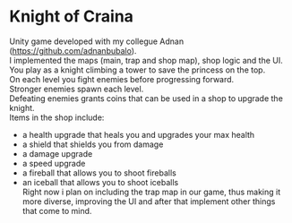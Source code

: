 # Knight of Craina

Unity game developed with my collegue Adnan (https://github.com/adnanbubalo).<br>
I implemented the maps (main, trap and shop map), shop logic and the UI.<br>
You play as a knight climbing a tower to save the princess on the top.<br>
On each level you fight enemies before progressing forward.<br>
Stronger enemies spawn each level.<br>
Defeating enemies grants coins that can be used in a shop to upgrade the knight.<br>
Items in the shop include:
- a health upgrade that heals you and upgrades your max health<br>
- a shield that shields you from damage<br>
- a damage upgrade<br>
- a speed upgrade<br>
- a fireball that allows you to shoot fireballs<br>
- an iceball that allows you to shoot iceballs<br>
Right now i plan on including the trap map in our game, thus making it more diverse, improving the UI and after that implement other things that come to mind.

